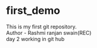 # first_demo
This is my first git repository.
<br>
Author - Rashmi ranjan swain(REC)
<br>
day 2 working in git hub
